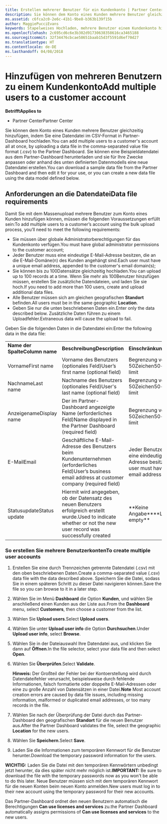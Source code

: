 ```yaml
---
title: Erstellen mehrerer Benutzer für ein Kundenkonto | Partner Center
description: Sie können dem Konto eines Kunden mehrere Benutzer gleichzeitig hinzufügen, indem Sie eine Datendatei im CSV-Format in Partner Center hochladen.
ms.assetid: c6fca2c0-2e6c-41b1-9be8-b363b139f15b
author: MaggiePucciEvans
keywords: Stapelweises Hochladen, mehrere Benutzer einem Kundenkonto hinzufügen, Kunden eines Benutzers hinzufügen, stapelweises Hochladen der Benutzer des Kunden, Kundenkonto, Kunden des Benutzers, Benutzer
ms.openlocfilehash: 2c695cd6c6e3b302d91730638358616ca3465188
ms.sourcegitcommit: 32f34476cbcae58651baab15d3f5591d6ef70d27
ms.translationtype: HT
ms.contentlocale: de-DE
ms.lasthandoff: 04/08/2018
---
```

# <a name="add-multiple-users-to-a-customer-account"></a><span data-ttu-id="cb5e9-104">Hinzufügen von mehreren Benutzern zu einem Kundenkonto</span><span class="sxs-lookup"><span data-stu-id="cb5e9-104">Add multiple users to a customer account</span></span>

**<span data-ttu-id="cb5e9-105">Betrifft</span><span class="sxs-lookup"><span data-stu-id="cb5e9-105">Applies to</span></span>**

-  <span data-ttu-id="cb5e9-106">Partner Center</span><span class="sxs-lookup"><span data-stu-id="cb5e9-106">Partner Center</span></span>

<span data-ttu-id="cb5e9-107">Sie können dem Konto eines Kunden mehrere Benutzer gleichzeitig hinzufügen, indem Sie eine Datendatei im CSV-Format in Partner-Dashboard hochladen.</span><span class="sxs-lookup"><span data-stu-id="cb5e9-107">You can add multiple users to a customer's account all at once, by uploading a data file in the comma-separated value file format (.csv) to the Partner Dashboard.</span></span> <span data-ttu-id="cb5e9-108">Sie können eine Beispieldatendatei aus dem Partner-Dashboard herunterladen und sie für Ihre Zwecke anpassen oder anhand des unten definierten Datenmodells eine neue Datendatei erstellen.</span><span class="sxs-lookup"><span data-stu-id="cb5e9-108">You can download a sample data file from the Partner Dashboard and then edit it for your use, or you can create a new data file using the data model defined below.</span></span>

## <a href="" id="creatingtheimportcsvfile"></a><span data-ttu-id="cb5e9-109">Anforderungen an die Datendatei</span><span class="sxs-lookup"><span data-stu-id="cb5e9-109">Data file requirements</span></span>


<span data-ttu-id="cb5e9-110">Damit Sie mit dem Massenupload mehrere Benutzer zum Konto eines Kunden hinzufügen können, müssen die folgenden Voraussetzungen erfüllt sein:</span><span class="sxs-lookup"><span data-stu-id="cb5e9-110">To add multiple users to a customer’s account using the bulk upload process, you’ll need to meet the following requirements:</span></span>

-   <span data-ttu-id="cb5e9-111">Sie müssen über globale Administratorberechtigungen für das Kundenkonto verfügen.</span><span class="sxs-lookup"><span data-stu-id="cb5e9-111">You must have global administrator permissions to the customer account;</span></span>
-   <span data-ttu-id="cb5e9-112">Jeder Benutzer muss eine eindeutige E-Mail-Adresse besitzen, die an die E-Mail-Domäne(n) des Kunden angehängt sind.</span><span class="sxs-lookup"><span data-stu-id="cb5e9-112">Each user must have a unique email address, appended to the customer's email domain(s);</span></span>
-   <span data-ttu-id="cb5e9-113">Sie können bis zu 100Datensätze gleichzeitig hochladen.</span><span class="sxs-lookup"><span data-stu-id="cb5e9-113">You can upload up to 100 records at a time.</span></span> <span data-ttu-id="cb5e9-114">Wenn Sie mehr als 100Benutzer hinzufügen müssen, erstellen Sie zusätzliche Datendateien, und laden Sie sie hoch.</span><span class="sxs-lookup"><span data-stu-id="cb5e9-114">If you need to add more than 100 users, create and upload additional data files.</span></span>
-   <span data-ttu-id="cb5e9-115">Alle Benutzer müssen sich am gleichen geografischen **Standort** befinden.</span><span class="sxs-lookup"><span data-stu-id="cb5e9-115">All users must be in the same geographic **Location**.</span></span>
-   <span data-ttu-id="cb5e9-116">Geben Sie nur die unten beschriebenen Daten ein.</span><span class="sxs-lookup"><span data-stu-id="cb5e9-116">Enter only the data described below.</span></span> <span data-ttu-id="cb5e9-117">Zusätzliche Daten führen zu einem Uploadfehler.</span><span class="sxs-lookup"><span data-stu-id="cb5e9-117">Extraneous data will cause the upload to fail.</span></span>

<span data-ttu-id="cb5e9-118">Geben Sie die folgenden Daten in die Datendatei ein:</span><span class="sxs-lookup"><span data-stu-id="cb5e9-118">Enter the following data in the data file:</span></span>

|                 |                                                                              |                                            |
|-----------------|------------------------------------------------------------------------------|--------------------------------------------|
| **<span data-ttu-id="cb5e9-119">Name der Spalte</span><span class="sxs-lookup"><span data-stu-id="cb5e9-119">Column name</span></span>** | **<span data-ttu-id="cb5e9-120">Beschreibung</span><span class="sxs-lookup"><span data-stu-id="cb5e9-120">Description</span></span>**                                                              | **<span data-ttu-id="cb5e9-121">Einschränkung</span><span class="sxs-lookup"><span data-stu-id="cb5e9-121">Limitation</span></span>**                             |
| <span data-ttu-id="cb5e9-122">Vorname</span><span class="sxs-lookup"><span data-stu-id="cb5e9-122">First name</span></span>      | <span data-ttu-id="cb5e9-123">Vorname des Benutzers (optionales Feld)</span><span class="sxs-lookup"><span data-stu-id="cb5e9-123">User’s first name (optional field)</span></span>                                           | <span data-ttu-id="cb5e9-124">Begrenzung von 50Zeichen</span><span class="sxs-lookup"><span data-stu-id="cb5e9-124">50-character limit</span></span>                         |
| <span data-ttu-id="cb5e9-125">Nachname</span><span class="sxs-lookup"><span data-stu-id="cb5e9-125">Last name</span></span>       | <span data-ttu-id="cb5e9-126">Nachname des Benutzers (optionales Feld)</span><span class="sxs-lookup"><span data-stu-id="cb5e9-126">User's last name (optional field)</span></span>                                            | <span data-ttu-id="cb5e9-127">Begrenzung von 50Zeichen</span><span class="sxs-lookup"><span data-stu-id="cb5e9-127">50-character limit</span></span>                         |
| <span data-ttu-id="cb5e9-128">Anzeigename</span><span class="sxs-lookup"><span data-stu-id="cb5e9-128">Display name</span></span>    | <span data-ttu-id="cb5e9-129">Der im Partner-Dashboard angezeigte Name (erforderliches Feld)</span><span class="sxs-lookup"><span data-stu-id="cb5e9-129">Name displayed in the Partner Dashboard (required field)</span></span>                            | <span data-ttu-id="cb5e9-130">Begrenzung von 50Zeichen</span><span class="sxs-lookup"><span data-stu-id="cb5e9-130">50-character limit</span></span>                         |
| <span data-ttu-id="cb5e9-131">E-Mail</span><span class="sxs-lookup"><span data-stu-id="cb5e9-131">Email</span></span>           | <span data-ttu-id="cb5e9-132">Geschäftliche E-Mail-Adresse des Benutzers beim Kundenunternehmen (erforderliches Feld)</span><span class="sxs-lookup"><span data-stu-id="cb5e9-132">User’s business email address at customer company (required field)</span></span>           | <span data-ttu-id="cb5e9-133">Jeder Benutzer muss eine eindeutige E-Mail-Adresse besitzen.</span><span class="sxs-lookup"><span data-stu-id="cb5e9-133">Each user must have a unique email address</span></span> |
| <span data-ttu-id="cb5e9-134">Statusupdate</span><span class="sxs-lookup"><span data-stu-id="cb5e9-134">Status update</span></span>   | <span data-ttu-id="cb5e9-135">Hiermit wird angegeben, ob der Datensatz des neuen Benutzers erfolgreich erstellt wurde.</span><span class="sxs-lookup"><span data-stu-id="cb5e9-135">Used to indicate whether or not the new user record was successfully created</span></span> | <span data-ttu-id="cb5e9-136">\*\*Keine Angabe\*\*</span><span class="sxs-lookup"><span data-stu-id="cb5e9-136">\*\*Leave empty\*\*</span></span>                        |

 

### <a href="" id="createmultipleuseraccounts"></a><span data-ttu-id="cb5e9-137">So erstellen Sie mehrere Benutzerkonten</span><span class="sxs-lookup"><span data-stu-id="cb5e9-137">To create multiple user accounts</span></span>

<a href="" id="creatingtheaccounts"></a>
1.  <span data-ttu-id="cb5e9-138">Erstellen Sie eine durch Trennzeichen getrennte Datendatei (.csv) mit den oben beschriebenen Daten.</span><span class="sxs-lookup"><span data-stu-id="cb5e9-138">Create a comma-separated value (.csv) data file with the data described above.</span></span> <span data-ttu-id="cb5e9-139">Speichern Sie die Datei, sodass Sie in einem späteren Schritt zu dieser Datei navigieren können.</span><span class="sxs-lookup"><span data-stu-id="cb5e9-139">Save the file so you can browse to it in a later step.</span></span>
2.  <span data-ttu-id="cb5e9-140">Wählen Sie im Menü **Dashboard** die Option **Kunden**, und wählen Sie anschließend einen Kunden aus der Liste aus.</span><span class="sxs-lookup"><span data-stu-id="cb5e9-140">From the **Dashboard** menu, select **Customers**, then choose a customer from the list.</span></span>
3.  <span data-ttu-id="cb5e9-141">Wählen Sie **Upload users**.</span><span class="sxs-lookup"><span data-stu-id="cb5e9-141">Select **Upload users**.</span></span>
4.  <span data-ttu-id="cb5e9-142">Wählen Sie unter **Upload user info** die Option **Durchsuchen**.</span><span class="sxs-lookup"><span data-stu-id="cb5e9-142">Under **Upload user info**, select **Browse**.</span></span>
5.  <span data-ttu-id="cb5e9-143">Wählen Sie in der Dateiauswahl Ihre Datendatei aus, und klicken Sie dann auf **Öffnen**.</span><span class="sxs-lookup"><span data-stu-id="cb5e9-143">In the file selector, select your data file and then select **Open**.</span></span>
6.  <span data-ttu-id="cb5e9-144">Wählen Sie **Überprüfen**.</span><span class="sxs-lookup"><span data-stu-id="cb5e9-144">Select **Validate**.</span></span>

    <span data-ttu-id="cb5e9-145">**Hinweis:** Der Großteil der Fehler bei der Kontoerstellung wird durch Datendateifehler verursacht, beispielsweise durch fehlende Informationen, falsch formatierte oder doppelte E-Mail-Adressen oder eine zu große Anzahl von Datensätzen in einer Datei.</span><span class="sxs-lookup"><span data-stu-id="cb5e9-145">**Note**  Most account creation errors are caused by data file issues, including missing information, malformed or duplicated email addresses, or too many records in the file.</span></span>

     

7.  <span data-ttu-id="cb5e9-146">Wählen Sie nach der Überprüfung der Datei durch das Partner-Dashboard den geografischen **Standort** für die neuen Benutzer aus.</span><span class="sxs-lookup"><span data-stu-id="cb5e9-146">After the Partner Dashboard validates the file, select the geographic **Location** for the new users.</span></span>
8.  <span data-ttu-id="cb5e9-147">Wählen Sie **Speichern**.</span><span class="sxs-lookup"><span data-stu-id="cb5e9-147">Select **Save**.</span></span>
9.  <span data-ttu-id="cb5e9-148">Laden Sie die Informationen zum temporären Kennwort für die Benutzer herunter.</span><span class="sxs-lookup"><span data-stu-id="cb5e9-148">Download the temporary password information for the users.</span></span>

<span data-ttu-id="cb5e9-149">**WICHTIG:** Laden Sie die Datei mit den temporären Kennwörtern unbedingt jetzt herunter, da dies später nicht mehr möglich ist.</span><span class="sxs-lookup"><span data-stu-id="cb5e9-149">**IMPORTANT:** Be sure to download the file with the temporary passwords now as you won't be able to do this later.</span></span> <span data-ttu-id="cb5e9-150">Neue Benutzer müssen sich mit dem temporären Kennwort für die neuen Konten beim neuen Konto anmelden.</span><span class="sxs-lookup"><span data-stu-id="cb5e9-150">New users must log in to their new account using the temporary password for their new accounts.</span></span>

<span data-ttu-id="cb5e9-151">Das Partner-Dashboard ordnet den neuen Benutzern automatisch die Berechtigungen **Can use licenses and services** zu.</span><span class="sxs-lookup"><span data-stu-id="cb5e9-151">the Partner Dashboard automatically assigns permissions of **Can use licenses and services** to the new users.</span></span>

 

 



